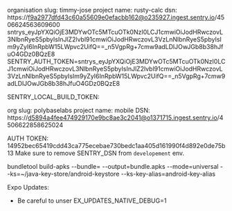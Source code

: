 organisation slug: timmy-jose
project name: rusty-calc
dsn: https://f9a2977dfd43c60a55609e0efacbb162@o235927.ingest.sentry.io/4506624563609600
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
SENTRY_AUTH_TOKEN=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

SENTRY_LOCAL_BUILD_TOKEN: 


org slug: polybaselabs
project name: mobile
DSN: https://d5894a4fee474929170e9bc8ae3c2041@o1371715.ingest.sentry.io/4506622858625024

AUTH TOKEN: 14952bec65419cdd43ca775ecebae730bedc1aa405d161990f4d892e0de75b13
Make sure to remove SENTRY_DSN from `developement` env.

bundletool build-apks --bundle= --output=bundle.apks --mode=universal --ks=~/java-key-store/android-keystore  --ks-key-alias=android-key-alias

Expo Updates:

* Be careful to unser EX_UPDATES_NATIVE_DEBUG=1


